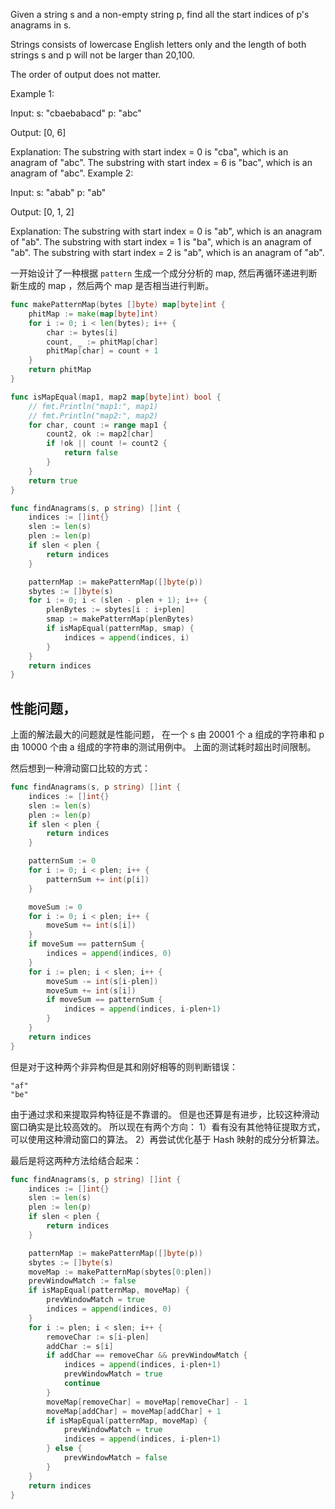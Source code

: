 Given a string s and a non-empty string p, find all the start indices of p's anagrams in s.

Strings consists of lowercase English letters only and the length of both strings s and p will not be larger than 20,100.

The order of output does not matter.

Example 1:

Input:
s: "cbaebabacd" p: "abc"

Output:
[0, 6]

Explanation:
The substring with start index = 0 is "cba", which is an anagram of "abc".
The substring with start index = 6 is "bac", which is an anagram of "abc".
Example 2:

Input:
s: "abab" p: "ab"

Output:
[0, 1, 2]

Explanation:
The substring with start index = 0 is "ab", which is an anagram of "ab".
The substring with start index = 1 is "ba", which is an anagram of "ab".
The substring with start index = 2 is "ab", which is an anagram of "ab".

一开始设计了一种根据 `pattern` 生成一个成分分析的 map,
然后再循环递进判断新生成的 map ，然后两个 map 是否相当进行判断。

```go
func makePatternMap(bytes []byte) map[byte]int {
	phitMap := make(map[byte]int)
	for i := 0; i < len(bytes); i++ {
		char := bytes[i]
		count, _ := phitMap[char]
		phitMap[char] = count + 1
	}
	return phitMap
}

func isMapEqual(map1, map2 map[byte]int) bool {
	// fmt.Println("map1:", map1)
	// fmt.Println("map2:", map2)
	for char, count := range map1 {
		count2, ok := map2[char]
		if !ok || count != count2 {
			return false
		}
	}
	return true
}

func findAnagrams(s, p string) []int {
	indices := []int{}
	slen := len(s)
	plen := len(p)
	if slen < plen {
		return indices
	}

	patternMap := makePatternMap([]byte(p))
	sbytes := []byte(s)
	for i := 0; i < (slen - plen + 1); i++ {
		plenBytes := sbytes[i : i+plen]
		smap := makePatternMap(plenBytes)
		if isMapEqual(patternMap, smap) {
			indices = append(indices, i)
		}
	}
	return indices
}
```


## 性能问题，
上面的解法最大的问题就是性能问题，
在一个 s 由 20001 个 a 组成的字符串和 p 由 10000 个由 a 组成的字符串的测试用例中。
上面的测试耗时超出时间限制。

然后想到一种滑动窗口比较的方式：

```go
func findAnagrams(s, p string) []int {
	indices := []int{}
	slen := len(s)
	plen := len(p)
	if slen < plen {
		return indices
	}

	patternSum := 0
	for i := 0; i < plen; i++ {
		patternSum += int(p[i])
	}

	moveSum := 0
	for i := 0; i < plen; i++ {
		moveSum += int(s[i])
	}
	if moveSum == patternSum {
		indices = append(indices, 0)
	}
	for i := plen; i < slen; i++ {
		moveSum -= int(s[i-plen])
		moveSum += int(s[i])
		if moveSum == patternSum {
			indices = append(indices, i-plen+1)
		}
	}
	return indices
}
```

但是对于这种两个非异构但是其和刚好相等的则判断错误：

```
"af"
"be"
```

由于通过求和来提取异构特征是不靠谱的。 
但是也还算是有进步，比较这种滑动窗口确实是比较高效的。
所以现在有两个方向：
1）看有没有其他特征提取方式，可以使用这种滑动窗口的算法。
2）再尝试优化基于 Hash 映射的成分分析算法。

最后是将这两种方法给结合起来：

```go
func findAnagrams(s, p string) []int {
	indices := []int{}
	slen := len(s)
	plen := len(p)
	if slen < plen {
		return indices
	}

	patternMap := makePatternMap([]byte(p))
	sbytes := []byte(s)
	moveMap := makePatternMap(sbytes[0:plen])
	prevWindowMatch := false
	if isMapEqual(patternMap, moveMap) {
		prevWindowMatch = true
		indices = append(indices, 0)
	}
	for i := plen; i < slen; i++ {
		removeChar := s[i-plen]
		addChar := s[i]
		if addChar == removeChar && prevWindowMatch {
			indices = append(indices, i-plen+1)
			prevWindowMatch = true
			continue
		}
		moveMap[removeChar] = moveMap[removeChar] - 1
		moveMap[addChar] = moveMap[addChar] + 1
		if isMapEqual(patternMap, moveMap) {
			prevWindowMatch = true
			indices = append(indices, i-plen+1)
		} else {
			prevWindowMatch = false
		}
	}
	return indices
}
```